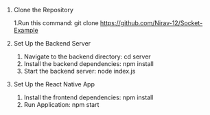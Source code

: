 1. Clone the Repository

   1.Run this command: git clone https://github.com/Nirav-12/Socket-Example

2. Set Up the Backend Server

   1. Navigate to the backend directory:
      cd server
   2. Install the backend dependencies:
      npm install
   3. Start the backend server:
      node index.js

3. Set Up the React Native App

   1. Install the frontend dependencies:
      npm install
   2. Run Application:
      npm start

